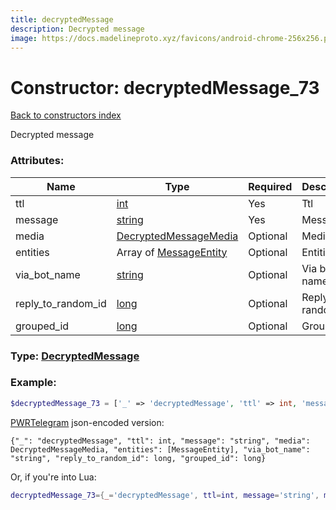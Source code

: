 ```yaml
---
title: decryptedMessage
description: Decrypted message
image: https://docs.madelineproto.xyz/favicons/android-chrome-256x256.png
---
```

# Constructor: decryptedMessage\_73  
[Back to constructors index](index.md)



Decrypted message

### Attributes:

| Name     |    Type       | Required | Description |
|----------|---------------|----------|-------------|
|ttl|[int](../types/int.md) | Yes|Ttl|
|message|[string](../types/string.md) | Yes|Message|
|media|[DecryptedMessageMedia](../types/DecryptedMessageMedia.md) | Optional|Media|
|entities|Array of [MessageEntity](../types/MessageEntity.md) | Optional|Entities|
|via\_bot\_name|[string](../types/string.md) | Optional|Via bot name|
|reply\_to\_random\_id|[long](../types/long.md) | Optional|Reply to random ID|
|grouped\_id|[long](../types/long.md) | Optional|Grouped ID|



### Type: [DecryptedMessage](../types/DecryptedMessage.md)


### Example:

```php
$decryptedMessage_73 = ['_' => 'decryptedMessage', 'ttl' => int, 'message' => 'string', 'media' => DecryptedMessageMedia, 'entities' => [MessageEntity, MessageEntity], 'via_bot_name' => 'string', 'reply_to_random_id' => long, 'grouped_id' => long];
```  

[PWRTelegram](https://pwrtelegram.xyz) json-encoded version:

```
{"_": "decryptedMessage", "ttl": int, "message": "string", "media": DecryptedMessageMedia, "entities": [MessageEntity], "via_bot_name": "string", "reply_to_random_id": long, "grouped_id": long}
```


Or, if you're into Lua:

```lua
decryptedMessage_73={_='decryptedMessage', ttl=int, message='string', media=DecryptedMessageMedia, entities={MessageEntity}, via_bot_name='string', reply_to_random_id=long, grouped_id=long}

```


